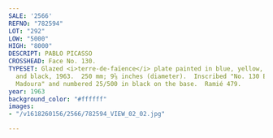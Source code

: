 ```yaml
---
SALE: '2566'
REFNO: "782594"
LOT: "292"
LOW: "5000"
HIGH: "8000"
DESCRIPT: PABLO PICASSO
CROSSHEAD: Face No. 130.
TYPESET: Glazed <i>terre-de-faïence</i> plate painted in blue, yellow, red, green
  and black, 1963.  250 mm; 9⅞ inches (diameter).  Inscribed "No. 130 Edition Picasso
  Madoura" and numbered 25/500 in black on the base.  Ramié 479.
year: 1963
background_color: "#ffffff"
images:
- "/v1618260156/2566/782594_VIEW_02_02.jpg"

---
```

